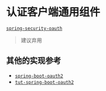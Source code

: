 # 认证客户端通用组件

[`spring-security-oauth`](https://github.com/spring-projects/spring-security-oauth)
> 建议弃用


## 其他的实现参考
- [`spring-boot-oauth2`](https://spring.io/guides/tutorials/spring-boot-oauth2/) 
- [`tut-spring-boot-oauth2`](https://github.com/spring-guides/tut-spring-boot-oauth2)
